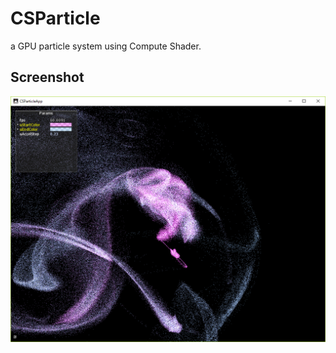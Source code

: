 # CSParticle
a GPU particle system using Compute Shader.

## Screenshot
![result](https://github.com/rystylee/Cinder-Experiments/blob/master/CSParticle/screenshot.png)
